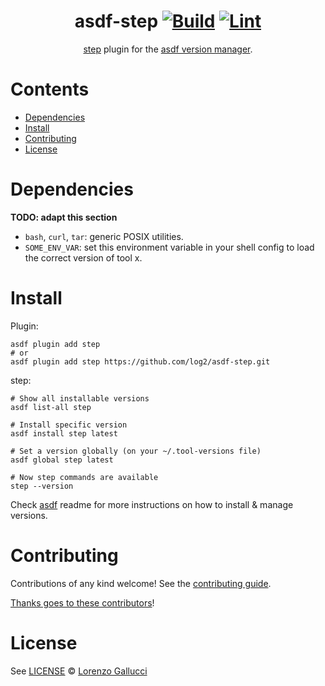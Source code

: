 <div align="center">

# asdf-step [![Build](https://github.com/log2/asdf-step/actions/workflows/build.yml/badge.svg)](https://github.com/log2/asdf-step/actions/workflows/build.yml) [![Lint](https://github.com/log2/asdf-step/actions/workflows/lint.yml/badge.svg)](https://github.com/log2/asdf-step/actions/workflows/lint.yml)


[step](https://github.com/smallstep/cli) plugin for the [asdf version manager](https://asdf-vm.com).

</div>

# Contents

- [Dependencies](#dependencies)
- [Install](#install)
- [Contributing](#contributing)
- [License](#license)

# Dependencies

**TODO: adapt this section**

- `bash`, `curl`, `tar`: generic POSIX utilities.
- `SOME_ENV_VAR`: set this environment variable in your shell config to load the correct version of tool x.

# Install

Plugin:

```shell
asdf plugin add step
# or
asdf plugin add step https://github.com/log2/asdf-step.git
```

step:

```shell
# Show all installable versions
asdf list-all step

# Install specific version
asdf install step latest

# Set a version globally (on your ~/.tool-versions file)
asdf global step latest

# Now step commands are available
step --version
```

Check [asdf](https://github.com/asdf-vm/asdf) readme for more instructions on how to
install & manage versions.

# Contributing

Contributions of any kind welcome! See the [contributing guide](contributing.md).

[Thanks goes to these contributors](https://github.com/log2/asdf-step/graphs/contributors)!

# License

See [LICENSE](LICENSE) © [Lorenzo Gallucci](https://github.com/log2/)
